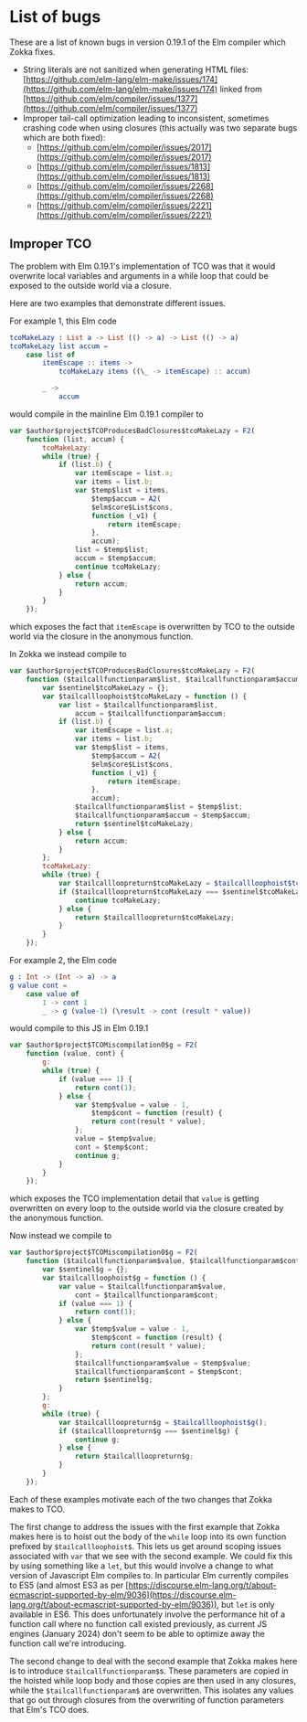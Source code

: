 # List of bugs 

These are a list of known bugs in version 0.19.1 of the Elm compiler which
Zokka fixes.

+ String literals are not sanitized when generating HTML files:
  [https://github.com/elm-lang/elm-make/issues/174](https://github.com/elm-lang/elm-make/issues/174)
  linked from
  [https://github.com/elm/compiler/issues/1377](https://github.com/elm/compiler/issues/1377)
+ Improper tail-call optimization leading to inconsistent, sometimes crashing
  code when using closures (this actually was two separate bugs which are both
  fixed):
    - [https://github.com/elm/compiler/issues/2017](https://github.com/elm/compiler/issues/2017)
    - [https://github.com/elm/compiler/issues/1813](https://github.com/elm/compiler/issues/1813)
    - [https://github.com/elm/compiler/issues/2268](https://github.com/elm/compiler/issues/2268)
    - [https://github.com/elm/compiler/issues/2221](https://github.com/elm/compiler/issues/2221)

## Improper TCO

The problem with Elm 0.19.1's implementation of TCO was that it would overwrite
local variables and arguments in a while loop that could be exposed to the
outside world via a closure.

Here are two examples that demonstrate different issues.

For example 1, this Elm code

```elm
tcoMakeLazy : List a -> List (() -> a) -> List (() -> a)
tcoMakeLazy list accum =
    case list of
        itemEscape :: items ->
            tcoMakeLazy items ((\_ -> itemEscape) :: accum)

        _ ->
            accum
```

would compile in the mainline Elm 0.19.1 compiler to

```javascript
var $author$project$TCOProducesBadClosures$tcoMakeLazy = F2(
	function (list, accum) {
		tcoMakeLazy:
		while (true) {
			if (list.b) {
				var itemEscape = list.a;
				var items = list.b;
				var $temp$list = items,
					$temp$accum = A2(
					$elm$core$List$cons,
					function (_v1) {
						return itemEscape;
					},
					accum);
				list = $temp$list;
				accum = $temp$accum;
				continue tcoMakeLazy;
			} else {
				return accum;
			}
		}
	});
```

which exposes the fact that `itemEscape` is overwritten by TCO to the outside
world via the closure in the anonymous function.

In Zokka we instead compile to

```javascript
var $author$project$TCOProducesBadClosures$tcoMakeLazy = F2(
	function ($tailcallfunctionparam$list, $tailcallfunctionparam$accum) {
		var $sentinel$tcoMakeLazy = {};
		var $tailcallloophoist$tcoMakeLazy = function () {
			var list = $tailcallfunctionparam$list,
				accum = $tailcallfunctionparam$accum;
			if (list.b) {
				var itemEscape = list.a;
				var items = list.b;
				var $temp$list = items,
					$temp$accum = A2(
					$elm$core$List$cons,
					function (_v1) {
						return itemEscape;
					},
					accum);
				$tailcallfunctionparam$list = $temp$list;
				$tailcallfunctionparam$accum = $temp$accum;
				return $sentinel$tcoMakeLazy;
			} else {
				return accum;
			}
		};
		tcoMakeLazy:
		while (true) {
			var $tailcallloopreturn$tcoMakeLazy = $tailcallloophoist$tcoMakeLazy();
			if ($tailcallloopreturn$tcoMakeLazy === $sentinel$tcoMakeLazy) {
				continue tcoMakeLazy;
			} else {
				return $tailcallloopreturn$tcoMakeLazy;
			}
		}
	});
```

For example 2, the Elm code

```elm
g : Int -> (Int -> a) -> a
g value cont =
    case value of
        1 -> cont 1
        _ -> g (value-1) (\result -> cont (result * value))

```

would compile to this JS in Elm 0.19.1

```javascript
var $author$project$TCOMiscompilation0$g = F2(
	function (value, cont) {
		g:
		while (true) {
			if (value === 1) {
				return cont(1);
			} else {
				var $temp$value = value - 1,
					$temp$cont = function (result) {
					return cont(result * value);
				};
				value = $temp$value;
				cont = $temp$cont;
				continue g;
			}
		}
	});
```

which exposes the TCO implementation detail that `value` is getting overwritten
on every loop to the outside world via the closure created by the anonymous
function.

Now instead we compile to

```javascript
var $author$project$TCOMiscompilation0$g = F2(
	function ($tailcallfunctionparam$value, $tailcallfunctionparam$cont) {
		var $sentinel$g = {};
		var $tailcallloophoist$g = function () {
			var value = $tailcallfunctionparam$value,
				cont = $tailcallfunctionparam$cont;
			if (value === 1) {
				return cont(1);
			} else {
				var $temp$value = value - 1,
					$temp$cont = function (result) {
					return cont(result * value);
				};
				$tailcallfunctionparam$value = $temp$value;
				$tailcallfunctionparam$cont = $temp$cont;
				return $sentinel$g;
			}
		};
		g:
		while (true) {
			var $tailcallloopreturn$g = $tailcallloophoist$g();
			if ($tailcallloopreturn$g === $sentinel$g) {
				continue g;
			} else {
				return $tailcallloopreturn$g;
			}
		}
	});
```


Each of these examples motivate each of the two changes that Zokka makes to TCO.

The first change to address the issues with the first example that Zokka makes
here is to hoist out the body of the `while` loop into its own function prefixed
by `$tailcallloophoist$`. This lets us get around scoping issues associated with
`var` that we see with the second example.  We could fix this by using something
like a `let`, but this would involve a change to what version of Javascript Elm
compiles to. In particular Elm currently compiles to ES5 (and almost ES3 as per
[https://discourse.elm-lang.org/t/about-ecmascript-supported-by-elm/9036](https://discourse.elm-lang.org/t/about-ecmascript-supported-by-elm/9036)),
but `let` is only available in ES6. This does unfortunately involve the
performance hit of a function call where no function call existed previously, as
current JS engines (January 2024) don't seem to be able to optimize away the
function call we're introducing.

The second change to deal with the second example that Zokka makes here is to
introduce `$tailcallfunctionparam$`s. These parameters are copied in the hoisted
while loop body and those copies are then used in any closures, while the
`$tailcallfunctionparam$` are overwritten. This isolates any values that go out
through closures from the overwriting of function parameters that Elm's TCO
does.
